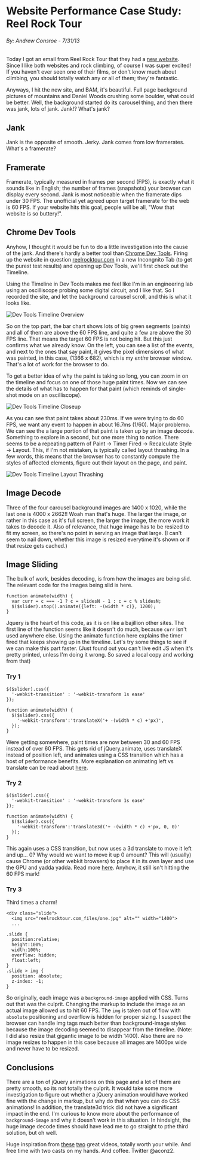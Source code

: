 # Website Performance Case Study: Reel Rock Tour
###### By: Andrew Consroe - 7/31/13

Today I got an email from Reel Rock Tour that they had a [new website](http://reelrocktour.com). Since I like both websites and rock climbing, of course I was super excited! If you haven't ever seen one of their films, or don't know much about climbing, you should totally watch any or all of them; they're fantastic.

Anyways, I hit the new site, and BAM, it's beautiful. Full page background pictures of mountains and Daniel Woods crushing some boulder, what could be better. Well, the background started do its carousel thing, and then there was jank, lots of jank. Jank!? What's jank?

## Jank
Jank is the opposite of smooth. Jerky. Jank comes from low framerates. What's a framerate?

## Framerate
Framerate, typically measured in frames per second (FPS), is exactly what it sounds like in English; the number of frames (snapshots) your browser can display every second. Jank is most noticeable when the framerate dips under 30 FPS. The unofficial yet agreed upon target framerate for the web is 60 FPS. If your website hits this goal, people will be all, "Wow that website is so buttery!".

## Chrome Dev Tools
Anyhow, I thought it would be fun to do a little investigation into the cause of the jank. And there's hardly a better tool than [Chrome Dev Tools](https://developers.google.com/chrome-developer-tools/). Firing up the website in question [reelrocktour.com](http://reelrocktour.com) in a new Incongnito Tab (to get the purest test results) and opening up Dev Tools, we'll first check out the Timeline.

Using the Timeline in Dev Tools makes me feel like I'm in an engineering lab using an oscilliscope probing some digital circuit, and I like that. So I recorded the site, and let the background carousel scroll, and this is what it looks like.

![Dev Tools Timeline Overview](/images/dev_tools_overview.png)

So on the top part, the bar chart shows lots of big green segments (paints) and all of them are above the 60 FPS line, and quite a few are above the 30 FPS line. That means the target 60 FPS is not being hit. But this just confirms what we already know. On the left, you can see a list of the events, and next to the ones that say paint, it gives the pixel dimensions of what was painted, in this case, (1366 x 682), which is my *entire* browser window. That's a lot of work for the browser to do.

To get a better idea of why the paint is taking so long, you can zoom in on the timeline and focus on one of those huge paint times. Now we can see the details of what has to happen for that paint (which reminds of single-shot mode on an oscilliscope).

![Dev Tools Timeline Closeup](/images/dev_tools_single.png)

As you can see that paint takes about 230ms. If we were trying to do 60 FPS, we want any event to happen in about 16.7ms (1/60). Major problemo. We can see the a large portion of that paint is taken up by an image decode. Something to explore in a second, but one more thing to notice. There seems to be a repeating pattern of Paint -> Timer Fired -> Recalculate Style -> Layout. This, if I'm not mistaken, is typically called layout thrashing. In a few words, this means that the browser has to constantly compute the styles of affected elements, figure out their layout on the page, and paint.

![Dev Tools Timeline Layout Thrashing](/images/dev_tools_thrashing.png)

## Image Decode
Three of the four carousel background images are 1400 x 1020, while the last one is 4000 x 2662!! Woah man that's huge. The larger the image, or rather in this case as it's full screen, the larger the image, the more work it takes to decode it. Also of relevance, that huge image has to be resized to fit my screen, so there's no point in serving an image that large. (I can't seem to nail down, whether this image is resized everytime it's shown or if that resize gets cached.)

## Image Sliding
The bulk of work, besides decoding, is from how the images are being slid.  The relevant code for the images being slid is here.

```
function animate(width) {
  var curr = c === -1 ? c = slidesN - 1 : c = c % slidesN;
  $($slider).stop().animate({left: -(width * c)}, 1200);
}
```

Jquery is the heart of this code, as it is on like a bajillion other sites. The first line of the function seems like it doesn't do much, because `curr` isn't used anywhere else. Using the animate function here explains the timer fired that keeps showing up in the timeline. Let's try some things to see if we can make this part faster. (Just found out you can't live edit JS when it's pretty printed, unless I'm doing it wrong. So saved a local copy and working from that)

### Try 1

```
$($slider).css({
  '-webkit-transition' : '-webkit-transform 1s ease'
});

function animate(width) {
  $($slider).css({
    '-webkit-transform':'translateX('+ -(width * c) +'px)',
  });
}
```

Were getting somewhere, paint times are now between 30 and 60 FPS instead of over 60 FPS. This gets rid of jQuery.animate, uses translateX instead of position left, and animates using a CSS transition which has a host of performance benefits. More explanation on animating left vs translate can be read about [here](http://www.paulirish.com/2012/why-moving-elements-with-translate-is-better-than-posabs-topleft/).

### Try 2

```
$($slider).css({
  '-webkit-transition' : '-webkit-transform 1s ease'
});

function animate(width) {
  $($slider).css({
    '-webkit-transform':'translate3d('+ -(width * c) +'px, 0, 0)'
  });
}
```

This again uses a CSS transition, but now uses a 3d translate to move it left and up... 0? Why would we want to move it up 0 amount? This will (usually) cause Chrome (or other webkit browsers) to place it in its own layer and use the GPU and yadda yadda. Read more [here](http://davidwalsh.name/translate3d). Anyhow, it still isn't hitting the 60 FPS mark!

### Try 3
Third times a charm!

```
<div class="slide">
  <img src="reelrocktour.com_files/one.jpg" alt="" width="1400">
  ...
```


```
.slide {
  position:relative;
  height:100%;
  width:100%;
  overflow: hidden;
  float:left;
}
.slide > img {
  position: absolute;
  z-index: -1;
}
```

So originally, each image was a `background-image` applied with CSS. Turns out that was the culprit. Changing the markup to include the image as an actual image allowed us to hit 60 FPS. The `img` is taken out of flow with `absolute` positioning and overflow is hidden for proper sizing. I suspect the browser can handle img tags much better than background-image styles because the image decoding seemed to disappear from the timeline. (Note: I did also resize that gigantic image to be width 1400). Also there are no image resizes to happen in this case because all images are 1400px wide and never have to be resized.

## Conclusions
There are a ton of jQuery animations on this page and a lot of them are pretty smooth, so its not totally the culprit. It would take some more investigation to figure out whether a jQuery animation would have worked fine with the change in markup, but why do that when you can do CSS animations! In addition, the translate3d trick did not have a significant impact in the end. I'm curious to know more about the performance of `background-image` and why it doesn't work in this situation. In hindsight, the huge image decode times should have lead me to go straight to pthe third solution, but oh well.

Huge inspiration from [these](https://www.youtube.com/watch?v=yQxjwjeTVzM) [two](https://www.youtube.com/watch?v=z0_jD8nO5Zw) great videos, totally worth your while. And free time with two casts on my hands. And coffee. Twitter @aconz2.